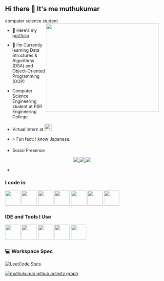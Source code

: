 ## Hi there 👋 It's me muthukumar

computer science student
<img align="right" width="370" height="290" src="https://i.pinimg.com/originals/47/f0/34/47f0342cec72b800463bf003eac1257e.gif">
- 🔭 Here's my [portfolio](https://hareesh.web.app/)                                                 
- 🌱 I’m Currently learning Data Structures & Algorithms (DSA) and Object-Oriented Programming (OOP)
- Computer Science Engineering student at PSR Engineering College  

- Virtual Intern at [<img src="https://upload.wikimedia.org/wikipedia/commons/9/92/Accenture_Logo_Symbol.png" height="24">](https://www.accenture.com/)



- ⚡ Fun fact: I know Japanese.
- Social Presence
<p align="center">
  <a href="https://x.com/kumar71521">
    <img src="https://img.shields.io/badge/Twitter-1DA1F2?style=for-the-badge&logo=twitter&logoColor=white" />
  </a>
  <a href="https://www.linkedin.com/in/muthukumar-s-23208b317/">
    <img src="https://img.shields.io/badge/LinkedIn-0077B5?style=for-the-badge&logo=linkedin&logoColor=white" />
  </a>
  <a href="https://www.instagram.com/muthukumar_msdian/">
    <img src="https://img.shields.io/badge/Instagram-d62976?style=for-the-badge&logo=instagram&logoColor=white" />
  </a>
</p>

- 

### I code in
 <img height="50" width="50" src="https://img.icons8.com/color/48/000000/c-programming.png" /> <img height="50" width="50" src="https://img.icons8.com/color/48/000000/c-plus-plus-logo.png" /> <img height="50" width="50" src="https://img.icons8.com/color/48/000000/java-coffee-cup-logo.png" /> <img height="50" width="50" src="https://img.icons8.com/color/48/000000/html-5.png" /> <img height="50" width="50" src="https://img.icons8.com/color/48/000000/css3.png" /> 
<img height="50" width="50" src="https://img.icons8.com/color/48/000000/javascript.png"/> <img height="50" width="50" src="https://img.icons8.com/color/48/000000/react-native.png"/> 

### IDE and Tools I Use
<img height="50" width="50" src="https://img.icons8.com/color/48/000000/visual-studio-code-2019.png"/> <img height="50" width="50" src="https://img.icons8.com/color/48/000000/intellij-idea.png"/>
 <img height="50" width="50" src="https://img.icons8.com/color/50/000000/git.png"/>  <img height="50" src="https://img.icons8.com/color/480/null/notion--v1.png" /> <img height="50" width="50" src="https://img.icons8.com/doodle/48/000000/adobe-photoshop.png"/>  


### 💻 Workspace Spec



![LeetCode Stats](https://leetcard.jacoblin.cool/muthukumar_007?theme=dark&font=Meera%20Inimai&ext=heatmap)

[![muthukumar github activity graph](https://github-readme-activity-graph.vercel.app/graph?username=muthukumar-875470&bg_color=000000&color=fff5fe&line=26ff00&point=ffffff&area=true&hide_border=true)](https://github.com/ashutosh00710/github-readme-activity-graph)
